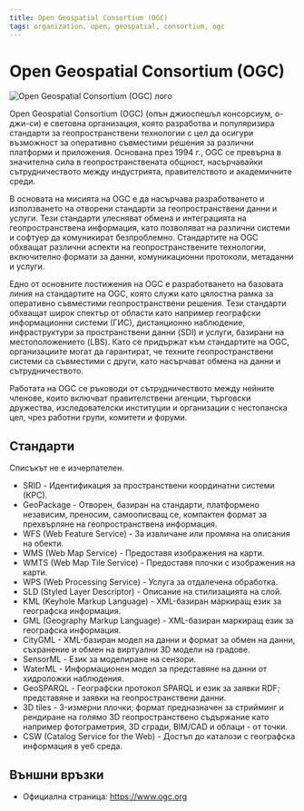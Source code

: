 ```yaml
---
title: Open Geospatial Consortium (OGC)
tags: organization, open, geospatial, consortium, ogc
---
```


# Open Geospatial Consortium (OGC)

![Open Geospatial Consortium (OGC) лого](./img/ogc_logo.svg)

Open Geospatial Consortium (OGC) (опън джиоспешъл консорсиум, о-джи-си) е световна организация, която разработва и популяризира стандарти за геопространствени технологии с цел да осигури възможност за оперативно съвместими решения за различни платформи и приложения.
Основана през 1994 г., OGC се превърна в значителна сила в геопространствената общност, насърчавайки сътрудничеството между индустрията, правителството и академичните среди.

В основата на мисията на OGC е да насърчава разработването и използването на отворени стандарти за геопространствени данни и услуги.
Тези стандарти улесняват обмена и интеграцията на геопространствена информация, като позволяват на различни системи и софтуер да комуникират безпроблемно.
Стандартите на OGC обхващат различни аспекти на геопространствените технологии, включително формати за данни, комуникационни протоколи, метаданни и услуги.

Едно от основните постижения на OGC е разработването на базовата линия на стандартите на OGC, която служи като цялостна рамка за оперативно съвместими геопространствени решения.
Тези стандарти обхващат широк спектър от области като например географски информационни системи (ГИС), дистанционно наблюдение, инфраструктури за пространствени данни (SDI) и услуги, базирани на местоположението (LBS).
Като се придържат към стандартите на OGC, организациите могат да гарантират, че техните геопространствени системи са съвместими с други, като насърчават обмена на данни и сътрудничеството.

Работата на OGC се ръководи от сътрудничеството между нейните членове, които включват правителствени агенции, търговски дружества, изследователски институции и организации с нестопанска цел, чрез работни групи, комитети и форуми.


## Стандарти

Списъкът не е изчерпателен.

- SRID - Идентификация за пространствени координатни системи (КРС).
- GeoPackage - Отворен, базиран на стандарти, платформено независим, преносим, самоописващ се, компактен формат за прехвърляне на геопространствена информация.
- WFS (Web Feature Service) - За извличане или промяна на описания на обекти.
- WMS (Web Map Service) - Предоставя изображения на карти.
- WMTS (Web Map Tile Service) - Предоставя плочки с изображения на карти.
- WPS (Web Processing Service) - Услуга за отдалечена обработка.
- SLD (Styled Layer Descriptor) - Описание на стилизацията на слой.
- KML (Keyhole Markup Language) - XML-базиран маркиращ език за географска информация.
- GML (Geography Markup Language) - XML-базиран маркиращ език за географска информация.
- CityGML - XML-базиран модел на данни и формат за обмен на данни, съхранение и обмен на виртуални 3D модели на градове.
- SensorML - Език за моделиране на сензори.
- WaterML - Информационен модел за представяне на данни от хидроложки наблюдения.
- GeoSPARQL - Географски протокол SPARQL и език за заявки RDF; представяне и заявки на геопространствени данни.
- 3D tiles - 3-измерни плочки; формат предназначен за стрийминг и рендиране на голямо 3D геопространствено съдържание като например фотограметрия, 3D сгради, BIM/CAD и облаци - от точки.
- CSW (Catalog Service for the Web) - Достъп до каталози с географска информация в уеб среда.


## Външни връзки

- Официална страница: https://www.ogc.org
